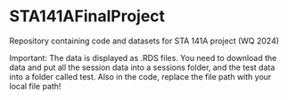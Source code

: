 # STA141AFinalProject
Repository containing code and datasets for STA 141A project (WQ 2024)

Important: The data is displayed as .RDS files. You need to download the data and put all the session data into a sessions folder, and the test data into a folder called test. Also in the code, replace the file path with your local file path!
